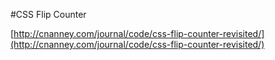 #CSS Flip Counter

[http://cnanney.com/journal/code/css-flip-counter-revisited/](http://cnanney.com/journal/code/css-flip-counter-revisited/)